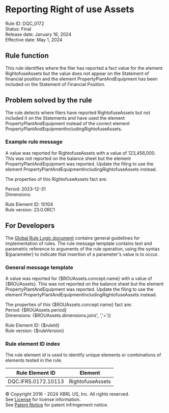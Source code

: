 # Reporting Right of use Assets  
Rule ID: DQC_0172  
Status: Final  
Release date: January 16, 2024  
Effective date: May 1, 2024  
  
## Rule function
This rule identifies where the filer has reported a fact value for the element RightofuseAssets but the value does not appear on the Statement of financial position and the element PropertyPlantAndEquipment has been included on the Statement of Financial Position.

## Problem solved by the rule  
The rule detects where filers have reported RightofuseAssets but not included it on the Statements and have used the element PropertyPlantAndEquipment instead of the correct element PropertyPlantAndEquipmentIncludingRightofuseAssets.    

### Example rule message
A value was reported for RightofuseAssets with a value of 123,456,000.  This was not reported on the balance sheet but the element PropertyPlantAndEquipment was reported.  Update the filing to use the element PropertyPlantAndEquipmentIncludingRightofuseAssets instead.

The properties of this RightofuseAssets fact are:

Period: 2023-12-31  
Dimensions:  

Rule Element ID: 10104  
Rule version: 23.0.0RC1 

## For Developers  
The [Global Rule Logic document](https://github.com/DataQualityCommittee/dqc_us_rules/blob/master/docs/GlobalRuleLogic.md) contains general guidelines for implementation of rules. The rule message template contains text and parametric reference to arguments of the rule operation, using the syntax ${parameter} to indicate that insertion of a parameter's value is to occur. 

### General message template
A value was reported for {$ROUAssets.concept.name} with a value of {$ROUAssets}.  This was not reported on the balance sheet but the element PropertyPlantAndEquipment was reported.  Update the filing to use the element PropertyPlantAndEquipmentIncludingRightofuseAssets instead.

The properties of this {$ROUAssets.concept.name} fact are:  
Period: {$ROUAssets.period}  
Dimensions: {$ROUAssets.dimensions.join(', ','=')}  

Rule Element ID: {$ruleId}  
Rule version: {$ruleVersion}  

### Rule element ID index  
The rule element id is used to identify unique elements or combinations of elements tested in the rule.

|Rule Element ID|Element|
|--- |--- |
| DQC.IFRS.0172.10113 | RightofuseAssets |

© Copyright 2016 - 2024 XBRL US, Inc. All rights reserved.   
See [License](https://xbrl.us/dqc-license) for license information.  
See [Patent Notice](https://xbrl.us/dqc-patent) for patent infringement notice.  